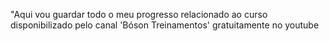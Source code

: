 "Aqui vou guardar todo o meu progresso relacionado ao curso disponibilizado pelo canal 'Bóson Treinamentos' gratuitamente no youtube
